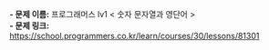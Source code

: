 **- 문제 이름:** 프로그래머스 lv1 < 숫자 문자열과 영단어 >  
**- 문제 링크:** https://school.programmers.co.kr/learn/courses/30/lessons/81301
